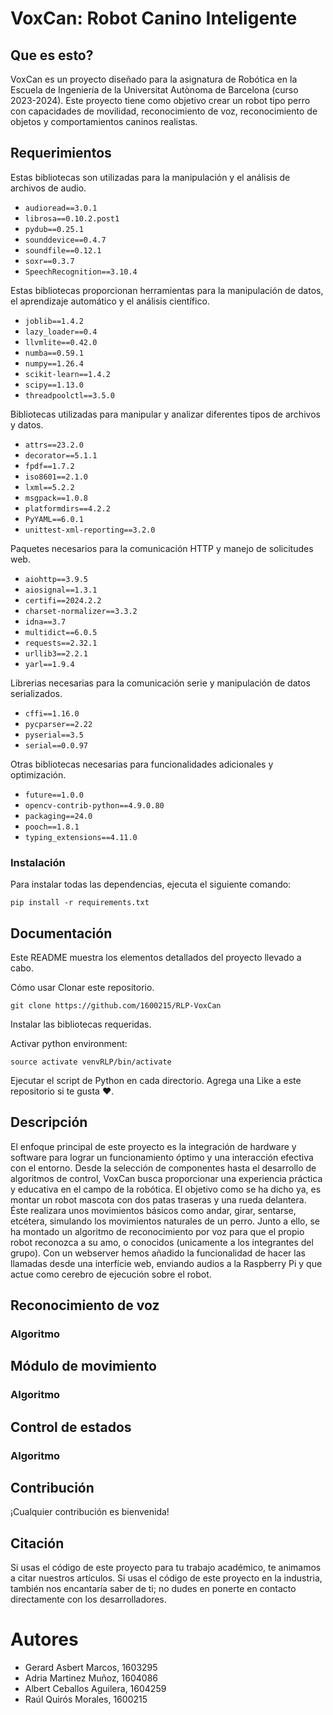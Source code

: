# VoxCan: Robot Canino Inteligente

## Que es esto?
VoxCan es un proyecto diseñado para la asignatura de Robótica en la Escuela de Ingeniería de la Universitat Autònoma de Barcelona (curso 2023-2024). Este proyecto tiene como objetivo crear un robot tipo perro con capacidades de movilidad, reconocimiento de voz, reconocimiento de objetos y comportamientos caninos realistas.

## Requerimientos
Estas bibliotecas son utilizadas para la manipulación y el análisis de archivos de audio.
- `audioread==3.0.1`
- `librosa==0.10.2.post1`
- `pydub==0.25.1`
- `sounddevice==0.4.7`
- `soundfile==0.12.1`
- `soxr==0.3.7`
- `SpeechRecognition==3.10.4`

Estas bibliotecas proporcionan herramientas para la manipulación de datos, el aprendizaje automático y el análisis científico.
- `joblib==1.4.2`
- `lazy_loader==0.4`
- `llvmlite==0.42.0`
- `numba==0.59.1`
- `numpy==1.26.4`
- `scikit-learn==1.4.2`
- `scipy==1.13.0`
- `threadpoolctl==3.5.0`

Bibliotecas utilizadas para manipular y analizar diferentes tipos de archivos y datos.
- `attrs==23.2.0`
- `decorator==5.1.1`
- `fpdf==1.7.2`
- `iso8601==2.1.0`
- `lxml==5.2.2`
- `msgpack==1.0.8`
- `platformdirs==4.2.2`
- `PyYAML==6.0.1`
- `unittest-xml-reporting==3.2.0`

Paquetes necesarios para la comunicación HTTP y manejo de solicitudes web.
- `aiohttp==3.9.5`
- `aiosignal==1.3.1`
- `certifi==2024.2.2`
- `charset-normalizer==3.3.2`
- `idna==3.7`
- `multidict==6.0.5`
- `requests==2.32.1`
- `urllib3==2.2.1`
- `yarl==1.9.4`

Librerias necesarias para la comunicación serie y manipulación de datos serializados.
- `cffi==1.16.0`
- `pycparser==2.22`
- `pyserial==3.5`
- `serial==0.0.97`

Otras bibliotecas necesarias para funcionalidades adicionales y optimización.
- `future==1.0.0`
- `opencv-contrib-python==4.9.0.80`
- `packaging==24.0`
- `pooch==1.8.1`
- `typing_extensions==4.11.0`

### Instalación

Para instalar todas las dependencias, ejecuta el siguiente comando:
~~~
pip install -r requirements.txt
~~~

## Documentación
Este README muestra los elementos detallados del proyecto llevado a cabo.

Cómo usar
Clonar este repositorio.
~~~
git clone https://github.com/1600215/RLP-VoxCan
~~~

Instalar las bibliotecas requeridas.

Activar python environment:
~~~
source activate venvRLP/bin/activate
~~~

Ejecutar el script de Python en cada directorio.
Agrega una Like a este repositorio si te gusta ❤.

## Descripción

El enfoque principal de este proyecto es la integración de hardware y software para lograr un funcionamiento óptimo y una interacción efectiva con el entorno. Desde la selección de componentes hasta el desarrollo de algoritmos de control, VoxCan busca proporcionar una experiencia práctica y educativa en el campo de la robótica. 
El objetivo como se ha dicho ya, es montar un robot mascota con dos patas traseras y una rueda delantera. Éste realizara unos movimientos básicos como andar, girar, sentarse, etcétera, simulando los movimientos naturales de un perro. 
Junto a ello, se ha montado un algoritmo de reconocimiento por voz para que el propio robot reconozca a su amo, o conocidos (unicamente a los integrantes del grupo). Con un webserver hemos añadido la funcionalidad de hacer las llamadas desde una interfície web, enviando audios a la Raspberry Pi y que actue como cerebro de ejecución sobre el robot.

## Reconocimiento de voz
### Algoritmo

## Módulo de movimiento
### Algoritmo

## Control de estados
### Algoritmo

## Contribución
¡Cualquier contribución es bienvenida!

## Citación
Si usas el código de este proyecto para tu trabajo académico, te animamos a citar nuestros artículos.
Si usas el código de este proyecto en la industria, también nos encantaría saber de ti; no dudes en ponerte en contacto directamente con los desarrolladores.

# Autores
- Gerard Asbert Marcos, 1603295
- Adria Martinez Muñoz, 1604086
- Albert Ceballos Aguilera, 1604259
- Raúl Quirós Morales, 1600215

